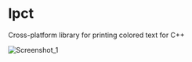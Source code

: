 # lpct
Cross-platform library for printing colored text for C++

![Screenshot_1](https://user-images.githubusercontent.com/81178428/151771019-53fe0bef-8c1d-4094-8efc-c9fff5128198.png)
